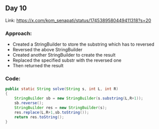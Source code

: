 ## Day 10

Link: https://x.com/kom_senapati/status/1745389580449411318?s=20

### Approach:

- Created a StringBuilder to store the substring which has to reversed
- Reversed the above StringBuilder
- Created another StringBuilder to create the result
- Replaced the specified substr with the reversed one
- Then returned the result

### Code:

```java
public static String solve(String s, int L, int R)
{
    StringBuilder sb = new StringBuilder(s.substring(L,R+1));
    sb.reverse();
    StringBuilder res = new StringBuilder(s);
    res.replace(L,R+1,sb.toString());
    return res.toString();
}
```
